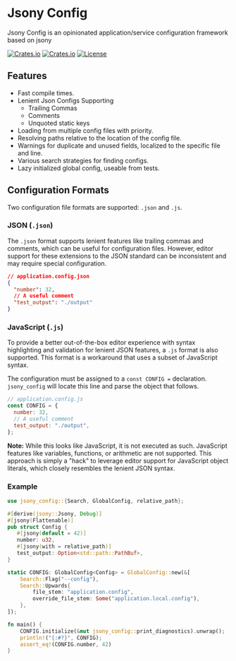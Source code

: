 # Jsony Config

Jsony Config is an opinionated application/service configuration framework based on jsony

[![Crates.io](https://img.shields.io/crates/v/jsony_config?style=flat-square)](https://crates.io/crates/jsony_config)
[![Crates.io](https://img.shields.io/docsrs/jsony_config?style=flat-square)](https://docs.rs/jsony_config/latest/jsony_config/)
[![License](https://img.shields.io/badge/license-MIT-blue?style=flat-square)](LICENSE)

## Features

- Fast compile times.
- Lenient Json Configs Supporting
  - Trailing Commas
  - Comments
  - Unquoted static keys
- Loading from multiple config files with priority.
- Resolving paths relative to the location of the config file.
- Warnings for duplicate and unused fields, localized to the specific file and line.
- Various search strategies for finding configs.
- Lazy initialized global config, useable from tests.

## Configuration Formats

Two configuration file formats are supported: `.json` and `.js`.

### JSON (`.json`)

The `.json` format supports lenient features like trailing commas and comments, which can be useful for configuration files. However, editor support for these extensions to the JSON standard can be inconsistent and may require special configuration.

```json
// application.config.json
{
  "number": 32,
  // A useful comment
  "test_output": "./output"
}
```

### JavaScript (`.js`)

To provide a better out-of-the-box editor experience with syntax highlighting and validation for lenient JSON features, a `.js` format is also supported.
This format is a workaround that uses a subset of JavaScript syntax.

The configuration must be assigned to a `const CONFIG =` declaration. `jsony_config` will locate this line and parse the object that follows.

```javascript
// application.config.js
const CONFIG = {
  number: 32,
  // A useful comment
  test_output: "./output",
};
```

**Note:** While this looks like JavaScript, it is not executed as such. JavaScript features like variables, functions, or arithmetic are not supported.
This approach is simply a "hack" to leverage editor support for JavaScript object literals, which closely resembles the lenient JSON syntax.

### Example

```rust
use jsony_config::{Search, GlobalConfig, relative_path};

#[derive(jsony::Jsony, Debug)]
#[jsony(Flattenable)]
pub struct Config {
   #[jsony(default = 42)]
   number: u32,
   #[jsony(with = relative_path)]
   test_output: Option<std::path::PathBuf>,
}

static CONFIG: GlobalConfig<Config> = GlobalConfig::new(&[
    Search::Flag("--config"),
    Search::Upwards{
        file_stem: "application.config",
        override_file_stem: Some("application.local.config"),
    },
]);

fn main() {
    CONFIG.initialize(&mut jsony_config::print_diagnostics).unwrap();
    println!("{:#?}", CONFIG);
    assert_eq!(CONFIG.number, 42)
}
```
